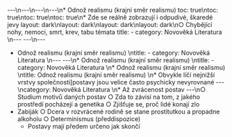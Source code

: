 ---\n---\n---\n---\n* Odnož realismu (krajní směr realismu)
toc: true\ntoc: true\ntoc: true\ntoc: true\n* Zde se reálně zobrazují i odpudivé, škaredé jevy
layout: dark\nlayout: dark\nlayout: dark\nlayout: dark\n○ Chybějící nohy, nemoci, smrt, krev, tabu témata
title: -
category: Novověká Literatura \n---
---\n---
* Odnož realismu (krajní směr realismu) \ntitle: -
category: Novověká Literatura \n---
---\n* Odnož realismu (krajní směr realismu) \ntitle: -
category: Novověká Literatura \n* Odnož realismu (krajní směr realismu) \ntitle: Odnož realismu (krajní směr realismu) \n* Obvykle líčí nejnižší vrstvy společnosti]postavy jsou velice často psychicky nevyrovnané
---\ncategory: Novověká Literatura \n* Až zvrácenost postav
---\n○ Studium motivů daných postav
○ Zda to závisí na tom, z jakého prostředí pocházejí a genetika
○ Zjišťuje se, proč lidé konají zlo
* Zabiják
○ Dcera v rozvrácené rodině se stane prostitutkou a propadne alkoholu
○ Determinismus (předdispozice)
  * Postavy mají předem určeno jak skončí
